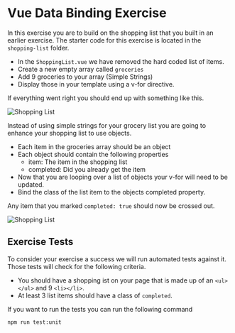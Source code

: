 # Vue Data Binding Exercise

In this exercise you are to build on the shopping list that you built in an earlier exercise. The starter code for this exercise is located in the `shopping-list` folder. 

* In the `ShoppingList.vue` we have removed the hard coded list of items. 
* Create a new empty array called `groceries`
* Add 9 groceries to your array (Simple Strings)
* Display those in your template using a v-for directive. 

If everything went right you should end up with something like this. 

![Shopping List](img/shopping-list-simple.png)

Instead of using simple strings for your grocery list you are going to enhance your shopping list to use objects. 

* Each item in the groceries array should be an object
* Each object should contain the following properties
    * item: The item in the shopping list
    * completed: Did you already get the item
* Now that you are looping over a list of objects your v-for will need to be updated. 
* Bind the class of the list item to the objects completed property. 

Any item that you marked `completed: true` should now be crossed out. 

![Shopping List](img/shopping-list-objects.png)


## Exercise Tests

To consider your exercise a success we will run automated tests against it. Those tests will check for the following criteria.

* You should have a shopping ist on your page that is made up of an `<ul></ul>` and 9 `<li></li>`.
* At least 3 list items should have a class of `completed`.

If you want to run the tests you can run the following command

```bash
npm run test:unit
```
